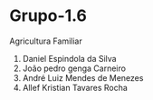 # Grupo-1.6
Agricultura Familiar

1. Daniel Espindola da Silva
1. João pedro genga Carneiro
1. André Luiz Mendes de Menezes
1. Allef Kristian Tavares Rocha
